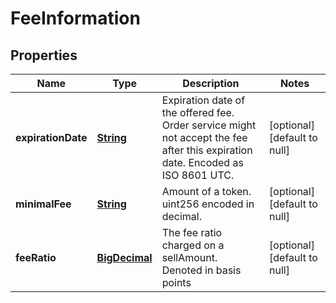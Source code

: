 # FeeInformation

## Properties

| Name               | Type                | Description                                                                                                                     | Notes                        |
| ------------------ | ------------------- | ------------------------------------------------------------------------------------------------------------------------------- | ---------------------------- |
| **expirationDate** | [**String**](#)     | Expiration date of the offered fee. Order service might not accept the fee after this expiration date. Encoded as ISO 8601 UTC. | [optional] [default to null] |
| **minimalFee**     | [**String**](#)     | Amount of a token. uint256 encoded in decimal.                                                                                  | [optional] [default to null] |
| **feeRatio**       | [**BigDecimal**](#) | The fee ratio charged on a sellAmount. Denoted in basis points                                                                  | [optional] [default to null] |
